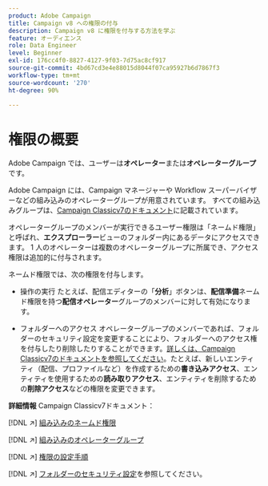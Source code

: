 ```yaml
---
product: Adobe Campaign
title: Campaign v8 への権限の付与
description: Campaign v8 に権限を付与する方法を学ぶ
feature: オーディエンス
role: Data Engineer
level: Beginner
exl-id: 176cc4f0-8827-4127-9f03-7d75ac8cf917
source-git-commit: 4bd67cd3e4e88015d8044f07ca95927b6d7867f3
workflow-type: tm+mt
source-wordcount: '270'
ht-degree: 90%

---
```


# 権限の概要

Adobe Campaign では、ユーザーは&#x200B;**オペレーター**&#x200B;または&#x200B;**オペレーターグループ**&#x200B;です。

Adobe Campaign には、Campaign マネージャーや Workflow スーパーバイザーなどの組み込みのオペレーターグループが用意されています。 すべての組み込みグループは、[Campaign Classicv7のドキュメント](https://experienceleague.adobe.com/docs/campaign-classic/using/getting-started/permissions/access-management-groups.html?lang=ja#default-groups)に記載されています。

オペレーターグループのメンバーが実行できるユーザー権限は「ネームド権限」と呼ばれ、**エクスプローラー**&#x200B;ビューのフォルダー内にあるデータにアクセスできます。 1 人のオペレーターは複数のオペレーターグループに所属でき、アクセス権限は追加的に付与されます。

ネームド権限では、次の権限を付与します。

* 操作の実行
たとえば、配信エディターの「**分析**」ボタンは、**配信準備**&#x200B;ネームド権限を持つ&#x200B;**配信オペレーター**&#x200B;グループのメンバーに対して有効になります。

* フォルダーへのアクセス
オペレーターグループのメンバーであれば、フォルダーのセキュリティ設定を変更することにより、フォルダーへのアクセス権を付与したり削除したりすることができます。[詳しくは、Campaign Classicv7のドキュメントを参照してください](https://experienceleague.adobe.com/docs/campaign-classic/using/getting-started/permissions/access-management-folders.html?lang=ja#permissions-on-a-folder)。たとえば、新しいエンティティ（配信、プロファイルなど）を作成するための&#x200B;**書き込みアクセス**、エンティティを使用するための&#x200B;**読み取りアクセス**、エンティティを削除するための&#x200B;**削除アクセス**&#x200B;などの権限を変更できます。

**詳細情報** Campaign Classicv7ドキュメント：

[!DNL :arrow_upper_right:] [組み込みのネームド権限](https://experienceleague.adobe.com/docs/campaign-classic/using/getting-started/permissions/access-management-named-rights.html?lang=ja)

[!DNL :arrow_upper_right:] [組み込みのオペレーターグループ](https://experienceleague.adobe.com/docs/campaign-classic/using/getting-started/permissions/access-management-groups.html?lang=en#default-groups)

[!DNL :arrow_upper_right:] [権限の設定手順](https://experienceleague.adobe.com/docs/campaign-classic/using/getting-started/permissions/access-management.html?lang=ja)

[!DNL :arrow_upper_right:] [フォルダーのセキュリティ設定](https://experienceleague.adobe.com/docs/campaign-classic/using/getting-started/permissions/access-management-folders.html?lang=en#permissions-on-a-folder)を参照してください。